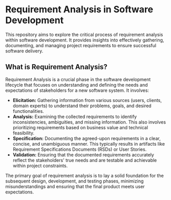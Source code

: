# Requirement Analysis in Software Development

This repository aims to explore the critical process of requirement analysis within software development. It provides insights into effectively gathering, documenting, and managing project requirements to ensure successful software delivery.

## What is Requirement Analysis?

Requirement Analysis is a crucial phase in the software development lifecycle that focuses on understanding and defining the needs and expectations of stakeholders for a new software system. It involves:

*   **Elicitation:** Gathering information from various sources (users, clients, domain experts) to understand their problems, goals, and desired functionalities.
*   **Analysis:** Examining the collected requirements to identify inconsistencies, ambiguities, and missing information. This also involves prioritizing requirements based on business value and technical feasibility.
*   **Specification:** Documenting the agreed-upon requirements in a clear, concise, and unambiguous manner. This typically results in artifacts like Requirement Specifications Documents (RSDs) or User Stories.
*   **Validation:** Ensuring that the documented requirements accurately reflect the stakeholders' true needs and are testable and achievable within project constraints.

The primary goal of requirement analysis is to lay a solid foundation for the subsequent design, development, and testing phases, minimizing misunderstandings and ensuring that the final product meets user expectations.
